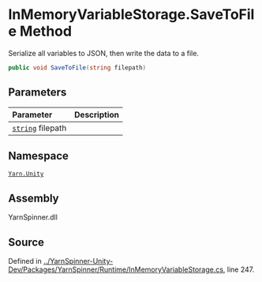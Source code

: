 <!-- This file was generated by a tool. Do not edit this file by hand. -->

# InMemoryVariableStorage.SaveToFile Method

Serialize all variables to JSON, then write the data to a file.


```csharp
public void SaveToFile(string filepath)
```

## Parameters
|Parameter|Description|
|:---|:---|
|[`string`](https://docs.microsoft.com/dotnet/api/System.String) filepath||


## Namespace
[`Yarn.Unity`](/api/csharp/yarn.unity/README.md)

## Assembly
YarnSpinner.dll

## Source
Defined in [../YarnSpinner-Unity-Dev/Packages/YarnSpinner/Runtime/InMemoryVariableStorage.cs](https://github.com/YarnSpinnerTool/YarnSpinner-Unity//blob/develop/Runtime/InMemoryVariableStorage.cs#L247), line 247.
